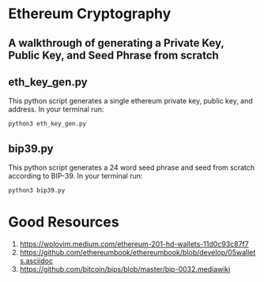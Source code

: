 
# Ethereum Cryptography

## A walkthrough of generating a Private Key, Public Key, and Seed Phrase from scratch

## eth_key_gen.py

This python script generates a single ethereum private key, public key, and address. In your terminal run:

```bash
python3 eth_key_gen.py
```

## bip39.py

This python script generates a 24 word seed phrase and seed from scratch according to BIP-39. In your terminal run:

```bash
python3 bip39.py
```


# Good Resources
1. https://wolovim.medium.com/ethereum-201-hd-wallets-11d0c93c87f7
2. https://github.com/ethereumbook/ethereumbook/blob/develop/05wallets.asciidoc
3. https://github.com/bitcoin/bips/blob/master/bip-0032.mediawiki

